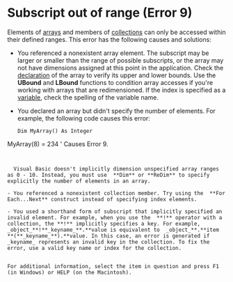 
# Subscript out of range (Error 9)

Elements of  [arrays](b8bdf64f-5920-1ae9-16d0-b26d09524a30.md) and members of [collections](b8bdf64f-5920-1ae9-16d0-b26d09524a30.md) can only be accessed within their defined ranges. This error has the following causes and solutions:



- You referenced a nonexistent array element. The subscript may be larger or smaller than the range of possible subscripts, or the array may not have dimensions assigned at this point in the application. Check the  [declaration](b8bdf64f-5920-1ae9-16d0-b26d09524a30.md) of the array to verify its upper and lower bounds. Use the **UBound** and **LBound** functions to condition array accesses if you're working with arrays that are redimensioned. If the index is specified as a [variable](b8bdf64f-5920-1ae9-16d0-b26d09524a30.md), check the spelling of the variable name.
    
- You declared an array but didn't specify the number of elements. For example, the following code causes this error:
    
  ```
  Dim MyArray() As Integer 
MyArray(8) = 234 ' Causes Error 9. 

  ```


    Visual Basic doesn't implicitly dimension unspecified array ranges as 0 - 10. Instead, you must use  **Dim** or **ReDim** to specify explicitly the number of elements in an array.
    
- You referenced a nonexistent collection member. Try using the  **For Each...Next** construct instead of specifying index elements.
    
- You used a shorthand form of subscript that implicitly specified an invalid element. For example, when you use the  **!** operator with a collection, the **!** implicitly specifies a key. For example, _object_**!**_keyname_**.**value is equivalent to  _object_**.**item **(**_keyname_**).**value. In this case, an error is generated if  _keyname_ represents an invalid key in the collection. To fix the error, use a valid key name or index for the collection.
    

For additional information, select the item in question and press F1 (in Windows) or HELP (on the Macintosh).
